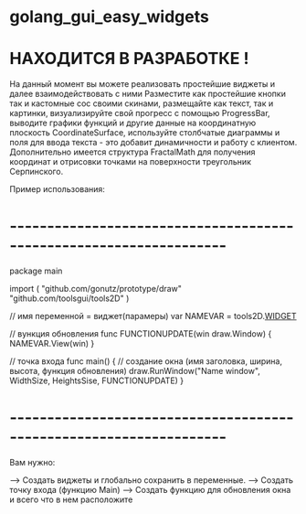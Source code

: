 # golang_gui_easy_widgets
# НАХОДИТСЯ В РАЗРАБОТКЕ !

На данный момент вы можете реализовать простейшие виджеты и далее взаимодействовать с ними
Разместите как простейшие кнопки так и кастомные сос своими скинами, размещайте как текст, так
и картинки, визуализируйте свой прогресс с помощью ProgressBar, выводите графики функций и 
другие данные на координатную плоскость CoordinateSurface, используйте столбчатые диаграммы и поля для ввода
текста - это добавит динамичности и работу с клиентом. Дополнительно имеется структура FractalMath
для получения координат и отрисовки точками на поверхности треугольник Серпинского.

Пример использования:

# -------------------------------------------------------------------

package main

import (
	"github.com/gonutz/prototype/draw"
	"github.com/toolsgui/tools2D"
)

// имя переменной = виджет(парамеры)
var NAMEVAR = tools2D.[WIDGET](..PARAMS)

// вункция обновления
func FUNCTIONUPDATE(win draw.Window) {
	NAMEVAR.View(win)
}

// точка входа
func main() {
  // создание окна (имя заголовка, ширина, высота, функция обновления)
	draw.RunWindow("Name window", WidthSize, HeightsSise, FUNCTIONUPDATE)
} 

# -------------------------------------------------------------------

Вам нужно:

--> Создать виджеты и глобально сохранить в переменные.
--> Создать точку входа (функцию Main) 
--> Создать функцию для обновления окна и всего что в нем расположите
